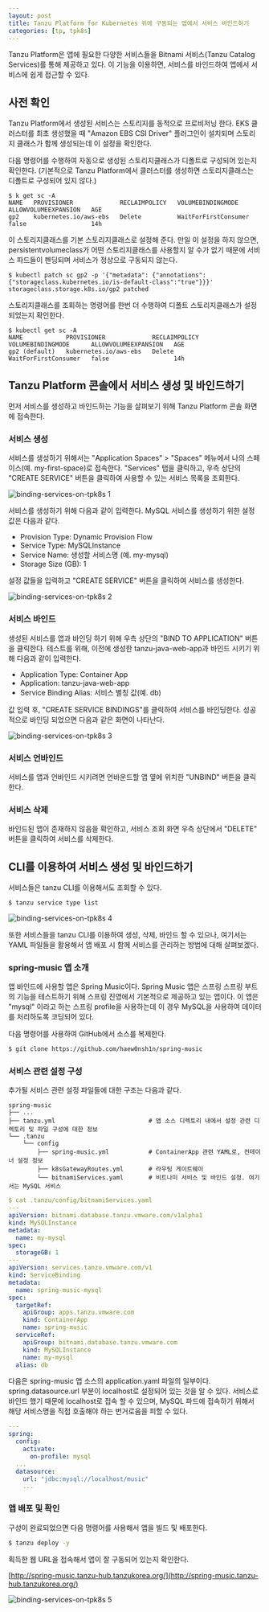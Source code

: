 ```yaml
---
layout: post
title: Tanzu Platform for Kubernetes 위에 구동되는 앱에서 서비스 바인드하기
categories: [tp, tpk8s]
---
```


Tanzu Platform은 앱에 필요한 다양한 서비스들을 Bitnami 서비스(Tanzu Catalog Services)를 통해 제공하고 있다. 이 기능을 이용하면, 서비스를 바인드하여 앱에서 서비스에 쉽게 접근할 수 있다.

## 사전 확인
Tanzu Platform에서 생성된 서비스는 스토리지를 동적으로 프로비저닝 한다. EKS 클러스터를 최초 생성했을 때 "Amazon EBS CSI Driver" 플러그인이 설치되며 스토리지 클래스가 함께 생성되는데 이 설정을 확인한다.

다음 명령어를 수행하여 자동으로 생성된 스토리지클래스가 디폴트로 구성되어 있는지 확인한다. (기본적으로 Tanzu Platform에서 클러스터를 생성하면 스토리지클래스는 디폴트로 구성되어 있지 않다.)
```
$ k get sc -A
NAME   PROVISIONER             RECLAIMPOLICY   VOLUMEBINDINGMODE      ALLOWVOLUMEEXPANSION   AGE
gp2    kubernetes.io/aws-ebs   Delete          WaitForFirstConsumer   false                  14h
```

이 스토리지클래스를 기본 스토리지클래스로 설정해 준다. 만일 이 설정을 하지 않으면, persistentvolumeclass가 어떤 스토리지클래스를 사용할지 알 수가 없기 때문에 서비스 파드들이 펜딩되며 서비스가 정상으로 구동되지 않는다.
```
$ kubectl patch sc gp2 -p '{"metadata": {"annotations":{"storageclass.kubernetes.io/is-default-class":"true"}}}'
storageclass.storage.k8s.io/gp2 patched
```
스토리지클래스를 조회하는 명령어를 한번 더 수행하여 디폴트 스토리지클래스가 설정되었는지 확인한다.
```
$ kubectl get sc -A
NAME            PROVISIONER             RECLAIMPOLICY   VOLUMEBINDINGMODE      ALLOWVOLUMEEXPANSION   AGE
gp2 (default)   kubernetes.io/aws-ebs   Delete          WaitForFirstConsumer   false                  14h
```

## Tanzu Platform 콘솔에서 서비스 생성 및 바인드하기
먼저 서비스를 생성하고 바인드하는 기능을 살펴보기 위해 Tanzu Platform 콘솔 화면에 접속한다.

### 서비스 생성
서비스를 생성하기 위해서는 "Application Spaces" > "Spaces" 메뉴에서 나의 스페이스(예. my-first-space)로 접속한다. "Services" 탭을 클릭하고, 우측 상단의 "CREATE SERVICE" 버튼을 클릭하여 사용할 수 있는 서비스 목록을 조회한다.

![binding-services-on-tpk8s 1](https://raw.githubusercontent.com/haew0nsh1n/haew0nsh1n.github.io/master/static/img/_posts/2024-08-07-binding-services-on-tpk8s/1.png)

서비스를 생성하기 위해 다음과 같이 입력한다. MySQL 서비스를 생성하기 위한 설정 값은 다음과 같다. 
- Provision Type: Dynamic Provision Flow
- Service Type: MySQLInstance
- Service Name: 생성할 서비스명 (예. my-mysql)
- Storage Size (GB): 1

설정 값들을 입력하고 "CREATE SERVICE" 버튼을 클릭하여 서비스를 생성한다.

![binding-services-on-tpk8s 2](https://raw.githubusercontent.com/haew0nsh1n/haew0nsh1n.github.io/master/static/img/_posts/2024-08-07-binding-services-on-tpk8s/2.png)

### 서비스 바인드
생성된 서비스를 앱과 바인딩 하기 위해 우측 상단의 "BIND TO APPLICATION" 버튼을 클릭한다. 테스트를 위해, 이전에 생성한 tanzu-java-web-app과 바인드 시키기 위해 다음과 같이 입력한다.
- Application Type: Container App
- Application: tanzu-java-web-app
- Service Binding Alias: 서비스 별칭 값(예. db)

값 입력 후, "CREATE SERVICE BINDINGS"를 클릭하여 서비스를 바인딩한다. 성공적으로 바인딩 되었으면 다음과 같은 화면이 나타난다.

![binding-services-on-tpk8s 3](https://raw.githubusercontent.com/haew0nsh1n/haew0nsh1n.github.io/master/static/img/_posts/2024-08-07-binding-services-on-tpk8s/3.png)

### 서비스 언바인드
서비스를 앱과 언바인드 시키려면 언바운드할 앱 옆에 위치한 "UNBIND" 버튼을 클릭한다.

### 서비스 삭제
바인드된 앱이 존재하지 않음을 확인하고, 서비스 조회 화면 우측 상단에서 "DELETE" 버튼을 클릭하여 서비스를 삭제한다. 

## CLI를 이용하여 서비스 생성 및 바인드하기

서비스들은 tanzu CLI를 이용해서도 조회할 수 있다.
```bash
$ tanzu service type list
```

![binding-services-on-tpk8s 4](https://raw.githubusercontent.com/haew0nsh1n/haew0nsh1n.github.io/master/static/img/_posts/2024-08-07-binding-services-on-tpk8s/4.png)

또한 서비스들을 tanzu CLI를 이용하여 생성, 삭제, 바인드 할 수 있으나, 여기서는 YAML 파일들을 활용해서 앱 배포 시 함께 서비스를 관리하는 방법에 대해 살펴보겠다.

### spring-music 앱 소개
앱 바인드에 사용할 앱은 Spring Music이다. Spring Music 앱은 스프링 스프링 부트의 기능을 테스트하기 위해 스프링 진영에서 기본적으로 제공하고 있는 앱이다. 이 앱은 "mysql" 이라고 하는 스프링 profile을 사용하는데 이 경우 MySQL을 사용하여 데이터를 처리하도록 코딩되어 있다. 

다음 명령어를 사용하여 GitHub에서 소스를 복제한다.

```bash
$ git clone https://github.com/haew0nsh1n/spring-music
```

### 서비스 관련 설정 구성
추가될 서비스 관련 설정 파일들에 대한 구조는 다음과 같다.

    spring-music
    ├── ...
    ├── tanzu.yml                          # 앱 소스 디렉토리 내에서 설정 관련 디렉토리 및 파일 구성에 대한 정보
    └── .tanzu
        └── config          
            ├── spring-music.yml           # ContainerApp 관련 YAML로, 컨테이너 설정 정보
            ├── k8sGatewayRoutes.yml       # 라우팅 게이트웨이
            └── bitnamiServices.yaml       # 비트나미 서비스 및 바인드 설정. 여기서는 MySQL 서비스


```YAML
$ cat .tanzu/config/bitnamiServices.yaml
---
apiVersion: bitnami.database.tanzu.vmware.com/v1alpha1
kind: MySQLInstance
metadata:
  name: my-mysql
spec:
  storageGB: 1
---
apiVersion: services.tanzu.vmware.com/v1
kind: ServiceBinding
metadata:
  name: spring-music-mysql
spec:
  targetRef:
    apiGroup: apps.tanzu.vmware.com
    kind: ContainerApp
    name: spring-music
  serviceRef:
    apiGroup: bitnami.database.tanzu.vmware.com
    kind: MySQLInstance
    name: my-mysql
  alias: db
```

다음은 spring-music 앱 소스의 application.yaml 파일의 일부이다. spring.datasource.url 부분이 localhost로 설정되어 있는 것을 알 수 있다. 서비스로 바인드 했기 때문에 localhost로 접속 할 수 있으며, MySQL 파드에 접속하기 위해서 해당 서비스명을 직접 호출해야 하는 번거로움을 피할 수 있다.

```YAML 
---
spring:
  config:
    activate:
      on-profile: mysql
  ...
  datasource:
    url: "jdbc:mysql://localhost/music"
    ...
```

### 앱 배포 및 확인
구성이 완료되었으면 다음 명령어를 사용해서 앱을 빌드 및 배포한다.
```bash
$ tanzu deploy -y
```

획득한 웹 URL을 접속해서 앱이 잘 구동되어 있는지 확인한다.

[http://spring-music.tanzu-hub.tanzukorea.org/](http://spring-music.tanzu-hub.tanzukorea.org/)

![binding-services-on-tpk8s 5](https://raw.githubusercontent.com/haew0nsh1n/haew0nsh1n.github.io/master/static/img/_posts/2024-08-07-binding-services-on-tpk8s/5.png)
